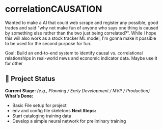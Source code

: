 # correlationCAUSATION
Wanted to make a AI that could web scrape and register any possible, good trades and said "why not make fun of anyone who says one thing is caused by something else rather than the two just being correlated?". While I hope this will also work as a stock tracker ML model, I'm gonna make it possible to be used for the second purpose for fun.

Goal: Build an end-to-end system to identify causal vs. correlational relationships in real-world news and economic indicator data. Maybe use it for other 

## 📌 Project Status
**Current Stage:** *(e.g., Planning / Early Development / MVP / Production)*  
**What’s Done:**  
- Basic File setup for project
- env and config file skeletons 
**Next Steps:**  
- Start cataloging training data
- Develop a simple neural network for preliminary training

